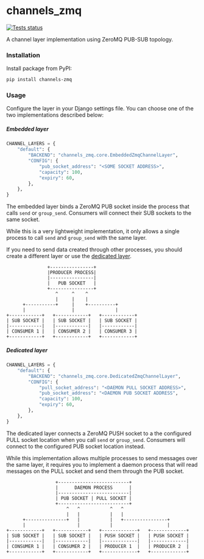 # channels_zmq
[![Tests status](https://github.com/FranciscoDA/channels_zmq/actions/workflows/tests.yml/badge.svg)](https://github.com/FranciscoDA/channels_zmq/actions/workflows/tests.yml)

A channel layer implementation using ZeroMQ PUB-SUB topology.


### Installation


Install package from PyPI:
```sh
pip install channels-zmq
```


### Usage

Configure the layer in your Django settings file. You can choose one of the two implementations described below:


##### Embedded layer

```py
CHANNEL_LAYERS = {
    "default": {
        "BACKEND": "channels_zmq.core.EmbeddedZmqChannelLayer",
        "CONFIG": {
            "pub_socket_address": "<SOME SOCKET ADDRESS>",
            "capacity": 100,
            "expiry": 60,
        },
    },
}
```

The embedded layer binds a ZeroMQ PUB socket inside the process that calls `send` or `group_send`.
Consumers will connect their SUB sockets to the same socket.

While this is a very lightweight implementation, it only allows a single process to call `send` and `group_send` with
the same layer.

If you need to send data created through other processes, you should create a different layer or use the [dedicated layer](#dedicated-layer).
```
               +----------------+
               |PRODUCER PROCESS|
               |----------------|
               |   PUB SOCKET   |
               +----------------+
                  ^     ^    ^
                  |     |    |
      +-----------+     |    +----------+
      |                 |               |
+------------+   +------------+   +------------+
| SUB SOCKET |   | SUB SOCKET |   | SUB SOCKET |
|------------|   |------------|   |------------|
| CONSUMER 1 |   | CONSUMER 2 |   | CONSUMER 3 |
+------------+   +------------+   +------------+
```


##### Dedicated layer

```py
CHANNEL_LAYERS = {
    "default": {
        "BACKEND": "channels_zmq.core.DedicatedZmqChannelLayer",
        "CONFIG": {
            "pull_socket_address": "<DAEMON PULL SOCKET ADDRESS>",
            "pub_socket_address": "<DAEMON PUB SOCKET ADDRESS",
            "capacity": 100,
            "expiry": 60,
        },
    },
}
```

The dedicated layer connects a ZeroMQ PUSH socket to a the configured PULL socket location when you call `send` or `group_send`.
Consumers will connect to the configured PUB socket location instead.

While this implementation allows multiple processes to send messages over the same layer, it requires you to implement
a daemon process that will read messages on the PULL socket and send them through the PUB socket.

```
                  +--------------------------+
                  |      DAEMON PROCESS      |
                  |--------------------------|
                  | PUB SOCKET | PULL SOCKET |
                  +--------------------------+
                      ^   ^           ^   ^
                      |   |           |   |
      +---------------+   |           |   +----------------+
      |                   |           |                    |
+------------+   +------------+   +-------------+   +-------------+
| SUB SOCKET |   | SUB SOCKET |   | PUSH SOCKET |   | PUSH SOCKET |
|------------|   |------------|   |-------------|   |-------------|
| CONSUMER 1 |   | CONSUMER 2 |   | PRODUCER 1  |   | PRODUCER 2  |
+------------+   +------------+   +-------------+   +-------------+
```

